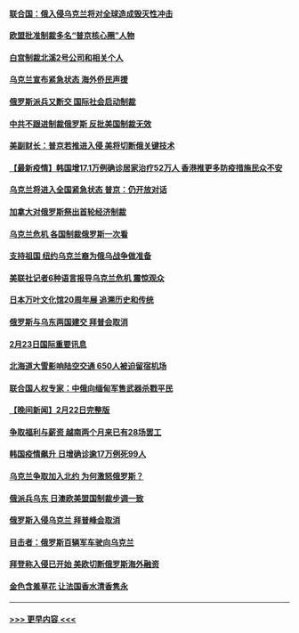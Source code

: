 #### [联合国：俄入侵乌克兰将对全球造成毁灭性冲击](../pages/prog202/a103355748.md?t=02240700) 
#### [欧盟批准制裁多名“普京核心圈”人物](../pages/prog202/a103355554.md?t=02240700) 
#### [白宫制裁北溪2号公司和相关个人](../pages/prog202/a103355708.md?t=02240700) 
#### [乌克兰宣布紧急状态 海外侨民声援](../pages/prog202/a103355616.md?t=02240700) 
#### [俄罗斯派兵又断交 国际社会启动制裁](../pages/prog202/a103355584.md?t=02240700) 
#### [中共不跟进制裁俄罗斯 反批美国制裁无效](../pages/prog202/a103355545.md?t=02240700) 
#### [美副财长：普京若推进入侵 美将切断俄关键技术](../pages/prog202/a103355448.md?t=02240700) 
#### [【最新疫情】韩国增17.1万例确诊居家治疗52万人 香港推更多防疫措施民众不安](../pages/prog202/a103355571.md?t=02240700) 
#### [乌克兰将进入全国紧急状态 普京：仍开放对话](../pages/prog202/a103355491.md?t=02240700) 
#### [加拿大对俄罗斯祭出首轮经济制裁](../pages/prog202/a103355461.md?t=02240700) 
#### [乌克兰危机 各国制裁俄罗斯一次看](../pages/prog202/a103355157.md?t=02240700) 
#### [支持祖国 纽约乌克兰裔为俄乌战争做准备](../pages/prog202/a103355290.md?t=02240700) 
#### [美联社记者6种语言报导乌克兰危机 震惊观众](../pages/prog202/a103355281.md?t=02240700) 
#### [日本万叶文化馆20周年展 追溯历史和传统](../pages/prog202/a103355366.md?t=02240700) 
#### [俄罗斯与乌东两国建交 拜普会取消](../pages/prog202/a103355320.md?t=02240700) 
#### [2月23日国际重要讯息](../pages/prog202/a103355318.md?t=02240700) 
#### [北海道大雪影响陆空交通 650人被迫留宿机场](../pages/prog202/a103355229.md?t=02240700) 
#### [联合国人权专家：中俄向缅甸军售武器杀戮平民](../pages/prog202/a103355205.md?t=02240700) 
#### [【晚间新闻】2月22日完整版](../pages/prog202/a103355048.md?t=02240700) 
#### [争取福利与薪资 越南两个月来已有28场罢工](../pages/prog202/a103355143.md?t=02240700) 
#### [韩国疫情飙升 日增确诊逾17万例死99人](../pages/prog202/a103355141.md?t=02240700) 
#### [乌克兰争取加入北约 为何激怒俄罗斯？](../pages/prog202/a103355123.md?t=02240700) 
#### [俄派兵乌东 日澳欧美盟国制裁步调一致](../pages/prog202/a103354884.md?t=02240700) 
#### [俄罗斯入侵乌克兰 拜普峰会取消](../pages/prog202/a103355077.md?t=02240700) 
#### [目击者：俄罗斯百辆军车驶向乌克兰](../pages/prog202/a103355021.md?t=02240700) 
#### [拜登称入侵已开始 美欧切断俄罗斯海外融资](../pages/prog202/a103354958.md?t=02240700) 
#### [金色含羞草花 让法国香水清香隽永](../pages/prog202/a103354836.md?t=02240700) 

----
#### [ >>> 更早内容 <<< ](../indexes/prog202-earlier.md)
